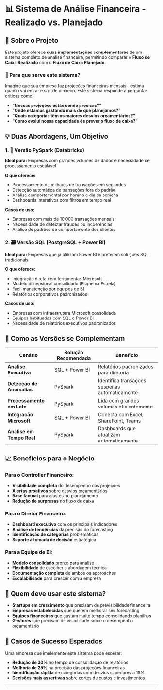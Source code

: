 # 📊 Sistema de Análise Financeira - Realizado vs. Planejado

## 🎯 Sobre o Projeto

Este projeto oferece **duas implementações complementares** de um sistema completo de análise financeira, permitindo comparar o **Fluxo de Caixa Realizado** com o **Fluxo de Caixa Planejado**. 

### 🚀 Para que serve este sistema?

Imagine que sua empresa faz projeções financeiras mensais - estima quanto vai entrar e sair de dinheiro. Este sistema responde a perguntas críticas como:

- **"Nossas projeções estão sendo precisas?"**
- **"Onde estamos gastando mais do que planejamos?"** 
- **"Quais categorias têm os maiores desvios orçamentários?"**
- **"Como evolui nossa capacidade de prever o fluxo de caixa?"**

## 💡 Duas Abordagens, Um Objetivo

### 1. 🐍 Versão PySpark (Databricks)
**Ideal para:** Empresas com grandes volumes de dados e necessidade de processamento escalável

**O que oferece:**
- Processamento de milhares de transações em segundos
- Detecção automática de transações fora do padrão
- Análise comportamental por horário e dia da semana
- Dashboards interativos com filtros em tempo real

**Casos de uso:**
- Empresas com mais de 10.000 transações mensais
- Necessidade de detectar fraudes ou incoerências
- Análise de padrões de comportamento dos clientes

### 2. 🗃️ Versão SQL (PostgreSQL + Power BI)
**Ideal para:** Empresas que já utilizam Power BI e preferem soluções SQL tradicionais

**O que oferece:**
- Integração direta com ferramentas Microsoft
- Modelo dimensional consolidado (Esquema Estrela)
- Fácil manutenção por equipes de BI
- Relatórios corporativos padronizados

**Casos de uso:**
- Empresas com infraestrutura Microsoft consolidada
- Equipes habituadas com SQL e Power BI
- Necessidade de relatórios executivos padronizados

## 🎪 Como as Versões se Complementam

| Cenário | Solução Recomendada | Benefício |
|---------|---------------------|-----------|
| **Análise Executiva** | SQL + Power BI | Relatórios padronizados para diretoria |
| **Detecção de Anomalias** | PySpark | Identifica transações suspeitas automaticamente |
| **Processamento em Lote** | PySpark | Lida com grandes volumes eficientemente |
| **Integração Microsoft** | SQL + Power BI | Conecta com Excel, SharePoint, Teams |
| **Análise em Tempo Real** | PySpark | Dashboards que atualizam automaticamente |

## 📈 Benefícios para o Negócio

### Para o Controller Financeiro:
- **Visibilidade completa** do desempenho das projeções
- **Alertas proativos** sobre desvios orçamentários
- **Base factual** para ajustes no planejamento
- **Redução de surpresas** no fluxo de caixa

### Para o Diretor Financeiro:
- **Dashboard executivo** com os principais indicadores
- **Análise de tendências** da precisão do forecasting
- **Identificação de categorias** problemáticas
- **Suporte à tomada de decisão** estratégica

### Para a Equipe de BI:
- **Modelo consolidado** pronto para análise
- **Flexibilidade** de escolher a abordagem técnica
- **Documentação completa** de ambos os approaches
- **Escalabilidade** para crescer com a empresa

## 🎯 Quem deve usar este sistema?

- **Startups em crescimento** que precisam de previsibilidade financeira
- **Empresas estabelecidas** que querem melhorar seu forecasting
- **Equipes financeiras** que gastam muito tempo consolidando planilhas
- **Gestores** que precisam de visibilidade sobre o desempenho orçamentário

## 💼 Casos de Sucesso Esperados

Uma empresa que implemente este sistema pode esperar:

- **Redução de 30%** no tempo de consolidação de relatórios
- **Melhoria de 25%** na precisão das projeções financeiras
- **Identificação rápida** de categorias com desvios superiores a 15%
- **Decisões mais assertivas** sobre cortes de custos e investimentos

---

